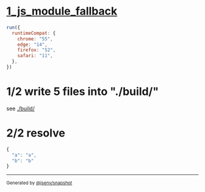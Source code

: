# [1_js_module_fallback](../../babel_helper_shared.test.mjs#L28)

```js
run({
  runtimeCompat: {
    chrome: "55",
    edge: "14",
    firefox: "52",
    safari: "11",
  },
})
```

# 1/2 write 5 files into "./build/"

see [./build/](./build/)

# 2/2 resolve

```js
{
  "a": "a",
  "b": "b"
}
```
---

<sub>
  Generated by <a href="https://github.com/jsenv/core/tree/main/packages/independent/snapshot">@jsenv/snapshot</a>
</sub>